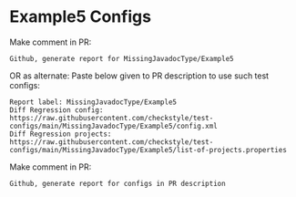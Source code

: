 # Example5 Configs
Make comment in PR:
```
Github, generate report for MissingJavadocType/Example5
```
OR as alternate:
Paste below given to PR description to use such test configs:
```
Report label: MissingJavadocType/Example5
Diff Regression config: https://raw.githubusercontent.com/checkstyle/test-configs/main/MissingJavadocType/Example5/config.xml
Diff Regression projects: https://raw.githubusercontent.com/checkstyle/test-configs/main/MissingJavadocType/Example5/list-of-projects.properties
```
Make comment in PR:
```
Github, generate report for configs in PR description
```
